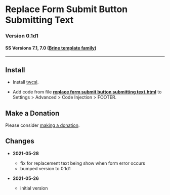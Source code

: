 # Replace Form Submit Button Submitting Text

### Version 0.1d1

#### SS Versions 7.1, 7.0 ([Brine template family][1])

---

## Install

* Install
  [twcsl](https://github.com/tomsWebConsulting/twcsl#install-options).
  
* Add code from file
  **[replace form submit button submitting text.html](replace%20form%20submit%20button%20submitting%20text.html#L1)**
  to Settings > Advanced > Code Injection > FOOTER.

## Make a Donation

Please consider
[making a donation](https://github.com/tomsWebConsulting/twcsl#make-a-donation).

## Changes

* **2021-05-28**

  * fix for replacement text being show when form error occurs
  * bumped version to 0.1d1
  
* **2021-05-26**

  * initial version

[1]: https://support.squarespace.com/hc/en-us/articles/212512738-Brine-template-family
